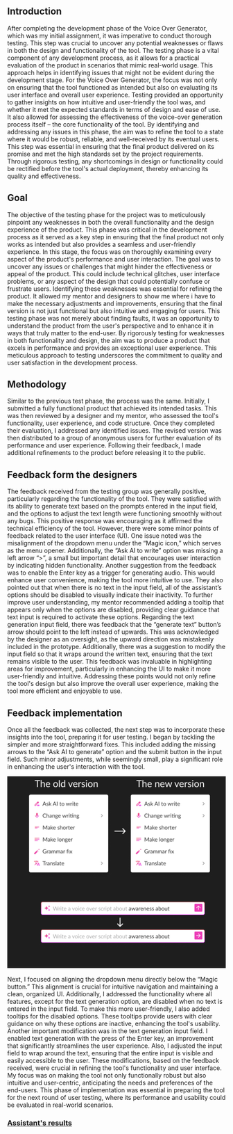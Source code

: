 ## Introduction 

After completing the development phase of the Voice Over Generator, which was my initial assignment, it was imperative to conduct thorough testing. This step was crucial to uncover any potential weaknesses or flaws in both the design and functionality of the tool.
The testing phase is a vital component of any development process, as it allows for a practical evaluation of the product in scenarios that mimic real-world usage. This approach helps in identifying issues that might not be evident during the development stage. For the Voice Over Generator, the focus was not only on ensuring that the tool functioned as intended but also on evaluating its user interface and overall user experience.
Testing provided an opportunity to gather insights on how intuitive and user-friendly the tool was, and whether it met the expected standards in terms of design and ease of use. It also allowed for assessing the effectiveness of the voice-over generation process itself – the core functionality of the tool. By identifying and addressing any issues in this phase, the aim was to refine the tool to a state where it would be robust, reliable, and well-received by its eventual users.
This step was essential in ensuring that the final product delivered on its promise and met the high standards set by the project requirements. Through rigorous testing, any shortcomings in design or functionality could be rectified before the tool's actual deployment, thereby enhancing its quality and effectiveness.


## Goal 

The objective of the testing phase for the project was to meticulously pinpoint any weaknesses in both the overall functionality and the design experience of the product. This phase was critical in the development process as it served as a key step in ensuring that the final product not only works as intended but also provides a seamless and user-friendly experience.
In this stage, the focus was on thoroughly examining every aspect of the product's performance and user interaction. The goal was to uncover any issues or challenges that might hinder the effectiveness or appeal of the product. This could include technical glitches, user interface problems, or any aspect of the design that could potentially confuse or frustrate users.
Identifying these weaknesses was essential for refining the product. It allowed  my mentor and designers to show me where i have to make the necessary adjustments and improvements, ensuring that the final version is not just functional but also intuitive and engaging for users. This testing phase was not merely about finding faults, it was an opportunity to understand the product from the user's perspective and to enhance it in ways that truly matter to the end-user.
By rigorously testing for weaknesses in both functionality and design, the aim was to produce a product that excels in performance and provides an exceptional user experience. This meticulous approach to testing underscores the commitment to quality and user satisfaction in the development process.

## Methodology

Similar to the previous test phase, the process was the same. Initially, I submitted a fully functional product that achieved its intended tasks. This was then reviewed by a designer and my mentor, who assessed the tool's functionality, user experience, and code structure. Once they completed their evaluation, I addressed any identified issues. The revised version was then distributed to a group of anonymous users for further evaluation of its performance and user experience. Following their feedback, I made additional refinements to the product before releasing it to the public.

## Feedback form the designers 

The feedback received from the testing group was generally positive, particularly regarding the functionality of the tool. They were satisfied with its ability to generate text based on the prompts entered in the input field, and the options to adjust the text length were functioning smoothly without any bugs. This positive response was encouraging as it affirmed the technical efficiency of the tool.
However, there were some minor points of feedback related to the user interface (UI). One issue noted was the misalignment of the dropdown menu under the “Magic icon,” which serves as the menu opener. Additionally, the “Ask AI to write” option was missing a left arrow “>”, a small but important detail that encourages user interaction by indicating hidden functionality.
Another suggestion from the feedback was to enable the Enter key as a trigger for generating audio. This would enhance user convenience, making the tool more intuitive to use. They also pointed out that when there is no text in the input field, all of the assistant’s options should be disabled to visually indicate their inactivity. To further improve user understanding, my mentor recommended adding a tooltip that appears only when the options are disabled, providing clear guidance that text input is required to activate these options.
Regarding the text generation input field, there was feedback that the “generate text” button’s arrow should point to the left instead of upwards. This was acknowledged by the designer as an oversight, as the upward direction was mistakenly included in the prototype. Additionally, there was a suggestion to modify the input field so that it wraps around the written text, ensuring that the text remains visible to the user.
This feedback was invaluable in highlighting areas for improvement, particularly in enhancing the UI to make it more user-friendly and intuitive. Addressing these points would not only refine the tool's design but also improve the overall user experience, making the tool more efficient and enjoyable to use.

## Feedback implementation 

Once all the feedback was collected, the next step was to incorporate these insights into the tool, preparing it for user testing. I began by tackling the simpler and more straightforward fixes. This included adding the missing arrows to the “Ask AI to generate” option and the submit button in the input field. Such minor adjustments, while seemingly small, play a significant role in enhancing the user's interaction with the tool.

![Ai assistant](../img/aiAssistantOptions.png)

Next, I focused on aligning the dropdown menu directly below the “Magic button.” This alignment is crucial for intuitive navigation and maintaining a clean, organized UI. Additionally, I addressed the functionality where all features, except for the text generation option, are disabled when no text is entered in the input field. To make this more user-friendly, I also added tooltips for the disabled options. These tooltips provide users with clear guidance on why these options are inactive, enhancing the tool's usability.
Another important modification was in the text generation input field. I enabled text generation with the press of the Enter key, an improvement that significantly streamlines the user experience. Also, I adjusted the input field to wrap around the text, ensuring that the entire input is visible and easily accessible to the user.
These modifications, based on the feedback received, were crucial in refining the tool's functionality and user interface. My focus was on making the tool not only functionally robust but also intuitive and user-centric, anticipating the needs and preferences of the end-users. This phase of implementation was essential in preparing the tool for the next round of user testing, where its performance and usability could be evaluated in real-world scenarios.

### [Assistant's results](https://www.canva.com/design/DAF5ZU4UtgM/NYcc9Awae4QopVZuPSpPEA/edit?utm_content=DAF5ZU4UtgM&utm_campaign=designshare&utm_medium=link2&utm_source=sharebutton)

